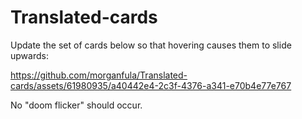 # Translated-cards

Update the set of cards below so that hovering causes them to slide upwards:



https://github.com/morganfula/Translated-cards/assets/61980935/a40442e4-2c3f-4376-a341-e70b4e77e767

No "doom flicker" should occur.

